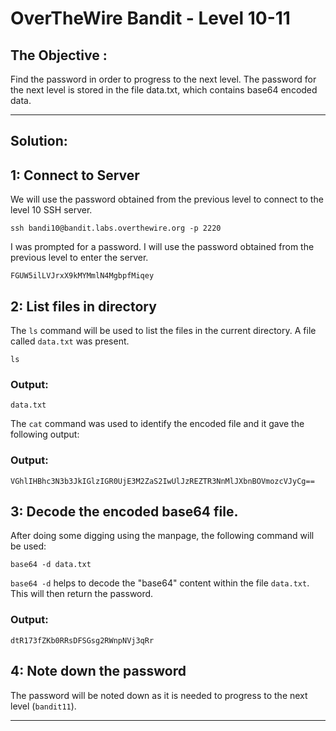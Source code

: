 # OverTheWire Bandit - Level 10-11

## The Objective : 
Find the password in order to progress to the next level. The password for the next level is stored in the file data.txt, which contains base64 encoded data.

---

## Solution:

## 1: Connect to Server
We will use the password obtained from the previous level to connect to the level 10 SSH server.

```
ssh bandi10@bandit.labs.overthewire.org -p 2220
```

I was prompted for a password. I will use the password obtained from the previous level to enter the server.

```
FGUW5ilLVJrxX9kMYMmlN4MgbpfMiqey 
```

## 2: List files in directory
The `ls` command will be used to list the files in the current directory. A file called `data.txt` was present.

```
ls
```

### Output:
```
data.txt  
```
The `cat` command was used to identify the encoded file and it gave the following output:
### Output:
```
VGhlIHBhc3N3b3JkIGlzIGR0UjE3M2ZaS2IwUlJzREZTR3NnMlJXbnBOVmozcVJyCg==
```
## 3: Decode the encoded base64 file.
After doing some digging using the manpage, the following command will be used:
```
base64 -d data.txt
```
`base64 -d` helps to decode the "base64" content within the file `data.txt`. This will then return the password.

### Output:
```
dtR173fZKb0RRsDFSGsg2RWnpNVj3qRr
```

## 4: Note down the password 
The password will be noted down as it is needed to progress to the next level (`bandit11`).


---
